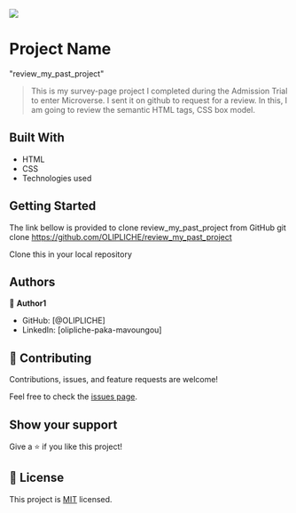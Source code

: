 ![](https://img.shields.io/badge/Microverse-blueviolet)

# Project Name
"review_my_past_project"
> This is my survey-page project I completed during the Admission Trial to enter Microverse. I sent it on github to request for a review.
In this, I am going to review the semantic HTML tags, CSS box model.


## Built With

- HTML
- CSS
- Technologies used

## Getting Started

The link bellow is provided to clone review_my_past_project from GitHub
git clone https://github.com/OLIPLICHE/review_my_past_project

Clone this in your local repository


## Authors

👤 **Author1**

- GitHub: [@OLIPLICHE]
- LinkedIn: [olipliche-paka-mavoungou]


## 🤝 Contributing

Contributions, issues, and feature requests are welcome!

Feel free to check the [issues page](../../issues/).

## Show your support

Give a ⭐️ if you like this project!

## 📝 License

This project is [MIT](./MIT.md) licensed.